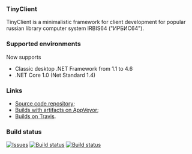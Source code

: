 ### TinyClient

TinyClient is a minimalistic framework for client development for
popular russian library computer system IRBIS64 ("ИРБИС64").

### Supported environments

Now supports
- Classic desktop .NET Framework from 1.1 to 4.6
- .NET Core 1.0 (Net Standard 1.4)

### Links

- [Source code repository](https://github.com/amironov73/TinyClient);
- [Builds with artifacts on AppVeyor](https://ci.appveyor.com/project/AlexeyMironov/tinyclient);
- [Builds on Travis](https://travis-ci.org/amironov73/TinyClient).

### Build status

[![Issues](https://img.shields.io/github/issues/amironov73/TinyClient.svg)](https://github.com/amironov73/TinyClient/issues)
[![Build status](https://img.shields.io/appveyor/ci/AlexeyMironov/tinyclient.svg)](https://ci.appveyor.com/project/AlexeyMironov/tinyclient/)
[![Build status](https://api.travis-ci.org/amironov73/TinyClient.svg)](https://travis-ci.org/amironov73/TinyClient/)